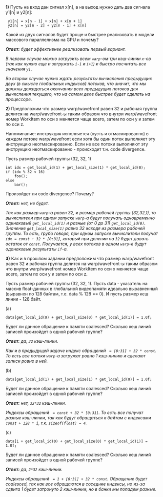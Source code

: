 **1)** Пусть на вход дан сигнал x[n], а на выход нужно дать два сигнала y1[n] и y2[n]:

```
 y1[n] = x[n - 1] + x[n] + x[n + 1]
 y2[n] = y2[n - 2] + y2[n - 1] + x[n]
```

Какой из двух сигналов будет проще и быстрее реализовать в модели массового параллелизма на GPU и почему?

***Ответ:** будет эффективнее реализовать первый вариант.*

*В первом случае можно загрузить всем `warp`-ом три кэш-линии `x`-ов (так как нужно еще и загружать `i-1` и `i+1`) и быстро посчитать все значения `y1`.*

*Во втором случае нужно ждать результаты вычисления предыдущих двух (в смысле глобальных индексов) потоков, что значит, что мы должны дожидаться окончания *всех* предыдущих потоков для вычисления текущего, что на самом деле быстрее будет сделать на процессоре.*

**2)** Предположим что размер warp/wavefront равен 32 и рабочая группа делится
на warp/wavefront-ы таким образом что внутри warp/wavefront
номер WorkItem по оси x меняется чаще всего, затем по оси y и затем по оси z.

Напоминание: инструкция исполняется (пусть и отмаскированно) в каждом потоке warp/wavefront если хотя бы один поток выполняет эту инструкцию неотмаскированно. Если не все потоки выполняют эту инструкцию неотмаскированно - происходит т.н. code divergence.

Пусть размер рабочей группы (32, 32, 1)

```
int idx = get_local_id(1) + get_local_size(1) * get_local_id(0);
if (idx % 32 < 16)
    foo();
else
    bar();
```

Произойдет ли code divergence? Почему?

***Ответ:** нет, не будет.*

*Так как размер `warp`-а равен 32, и размер рабочей группы (32,32,1), то вычислители при одном запуске `warp`-а будут получать одновременно одинаковый `get_local_id(1)` и разные (от 0 до 31) `get_local_id(0)`. Значение `get_local_size(1)` равно 32 исходя из размера рабочей группы. То есть, грубо говоря, при одном запуске вычислители получат `idx = const + 32 * [0:31]`, который при делении на `32` будет давать остаток от `const`. Получается, у всех потоков в одном `warp`-е будут оданаковые результаты `if`-а.*

**3)** Как и в прошлом задании предположим что размер warp/wavefront равен 32 и рабочая группа делится
на warp/wavefront-ы таким образом что внутри warp/wavefront
номер WorkItem по оси x меняется чаще всего, затем по оси y и затем по оси z.

Пусть размер рабочей группы (32, 32, 1).
Пусть data - указатель на массив float-данных в глобальной видеопамяти идеально выравненный (выравнен по 128 байтам, т.е. data % 128 == 0). И пусть размер кеш линии - 128 байт.

(a)
```
data[get_local_id(0) + get_local_size(0) * get_local_id(1)] = 1.0f;
```

Будет ли данное обращение к памяти coalesced? Сколько кеш линий записей произойдет в одной рабочей группе?

***Ответ:** да, `32` кэш-линии.*

*Как и в предыдущей задаче индекс обращений ` = [0:31] + 32 * const`. То есть все потоки `warp`-а загружат ровно 1 кэш-линию и сделают записи ровно в ней.*

(b)
```
data[get_local_id(1) + get_local_size(1) * get_local_id(0)] = 1.0f;
```

Будет ли данное обращение к памяти coalesced? Сколько кеш линий записей произойдет в одной рабочей группе?

***Ответ:** нет, `32*32` кэш-линии.* 

*Индексы обращений ` = const + 32 * [0:31]`. То есть все получат разные кэш-линии, так как будут обращаться к байтам с индексами `const + 128 * i`, т.к. `sizeof(float) = 4`.*

(c)
```
data[1 + get_local_id(0) + get_local_size(0) * get_local_id(1)] = 1.0f;
```

Будет ли данное обращение к памяти coalesced? Сколько кеш линий записей произойдет в одной рабочей группе?

***Ответ:** да, `2*32` кэш-линии.*

*Индексы обращений ` = 1 + [0:31] + 32 * const`. Обращение будет coalesced, так как все обращаются в соседние индексы, но из-за сдвига 1 будет затронуто 2 кэш-линии, но в банки мы попадем разные.*
